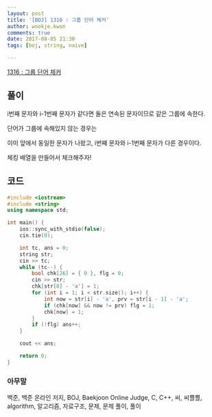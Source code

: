 ```yaml
---
layout: post
title: '[BOJ] 1316 : 그룹 단어 체커'
author: wookje.kwon
comments: true
date: 2017-08-05 21:30
tags: [boj, string, naive]

---
```


[1316 : 그룹 단어 체커](https://www.acmicpc.net/problem/1316)

## 풀이

i번째 문자와 i-1번째 문자가 같다면 둘은 연속된 문자이므로 같은 그룹에 속한다.

단어가 그룹에 속해있지 않는 경우는

이미 앞에서 동일한 문자가 나왔고, i번째 문자와 i-1번째 문자가 다른 경우이다.

체킹 배열을 만들어서 체크해주자!

## 코드

```cpp
#include <iostream>
#include <string>
using namespace std;

int main() {
	ios::sync_with_stdio(false);
	cin.tie(0);

	int tc, ans = 0;
	string str;
	cin >> tc;
	while (tc--) {
		bool chk[26] = { 0 }, flg = 0;
		cin >> str;
		chk[str[0] - 'a'] = 1;
		for (int i = 1; i < str.size(); i++) {
			int now = str[i] - 'a', prv = str[i - 1] - 'a';
			if (chk[now] && now != prv) flg = 1;
			chk[now] = 1;
		}
		if (!flg) ans++;
	}

	cout << ans;

	return 0;
}
```

### 아무말  
백준, 백준 온라인 저지, BOJ, Baekjoon Online Judge, C, C++, 씨, 씨쁠쁠, algorithm, 알고리즘, 자료구조, 문제, 문제 풀이, 풀이